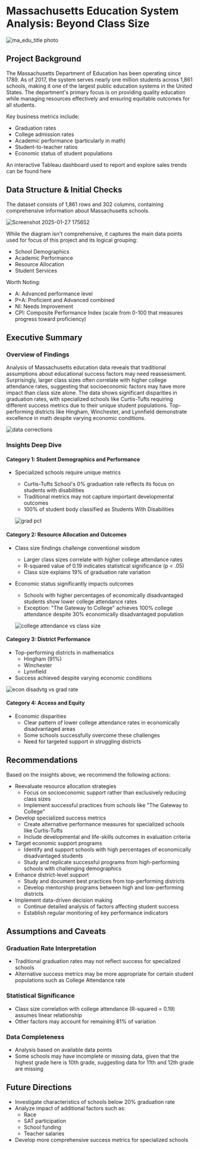 # Massachusetts Education System Analysis: Beyond Class Size
![ma_edu_title photo](https://github.com/user-attachments/assets/3e320740-884b-4645-b64f-43579014e5c8)

## Project Background
The Massachusetts Department of Education has been operating since 1789. As of 2017, the system serves nearly one million students across 1,861 schools, making it one of the largest public education systems in the United States. The department's primary focus is on providing quality education while managing resources effectively and ensuring equitable outcomes for all students.

Key business metrics include:
* Graduation rates
* College admission rates  
* Academic performance (particularly in math)
* Student-to-teacher ratios
* Economic status of student populations

An interactive Tableau dashboard used to report and explore sales trends can be found here


## Data Structure & Initial Checks
The dataset consists of 1,861 rows and 302 columns, containing comprehensive information about Massachusetts schools.

![Screenshot 2025-01-27 175652](https://github.com/user-attachments/assets/a0b3dd7f-fc51-4fd7-9a4c-de314e31846f)

While the diagram isn't comprehensive, it captures the main data points used for focus of this project and its logical grouping:
* School Demographics
* Academic Performance 
* Resource Allocation
* Student Services

Worth Noting:
* A: Advanced performance level
* P+A: Proficient and Advanced combined
* NI: Needs Improvement
* CPI: Composite Performance Index (scale from 0-100 that measures progress toward proficiency)

## Executive Summary 

### Overview of Findings
Analysis of Massachusetts education data reveals that traditional assumptions about educational success factors may need reassessment. Surprisingly, larger class sizes often correlate with higher college attendance rates, suggesting that socioeconomic factors may have more impact than class size alone. The data shows significant disparities in graduation rates, with specialized schools like Curtis-Tufts requiring different success metrics due to their unique student populations. Top-performing districts like Hingham, Winchester, and Lynnfield demonstrate excellence in math despite varying economic conditions.

![data corrections](https://github.com/user-attachments/assets/47217948-a451-43e7-9e18-4916e9cbd0f2)

### Insights Deep Dive

#### Category 1: Student Demographics and Performance
* Specialized schools require unique metrics
  * Curtis-Tufts School's 0% graduation rate reflects its focus on students with disabilities
  * Traditional metrics may not capture important developmental outcomes
  * 100% of student body classified as Students With Disabilities
    
   ![grad pct](https://github.com/user-attachments/assets/c18cb713-5b77-4bd4-92c9-482cc455ccff)

#### Category 2: Resource Allocation and Outcomes
* Class size findings challenge conventional wisdom
  * Larger class sizes correlate with higher college attendance rates
  * R-squared value of 0.19 indicates statistical significance (p < .05)
  * Class size explains 19% of graduation rate variation
* Economic status significantly impacts outcomes
  * Schools with higher percentages of economically disadvantaged students show lower college attendance rates
  * Exception: "The Gateway to College" achieves 100% college attendance despite 30% economically disadvantaged population

  ![college attendance vs class size](https://github.com/user-attachments/assets/4157f216-4e09-4b0c-9e08-b615f9dd0295)


#### Category 3: District Performance
* Top-performing districts in mathematics
  * Hingham (91%)
  * Winchester
  * Lynnfield 
* Success achieved despite varying economic conditions
  
![econ disadvtg vs grad rate](https://github.com/user-attachments/assets/87197c83-4d06-409e-ab49-1c394cfb212b)

#### Category 4: Access and Equity
* Economic disparities
  * Clear pattern of lower college attendance rates in economically disadvantaged areas
  * Some schools successfully overcome these challenges
  * Need for targeted support in struggling districts

## Recommendations
Based on the insights above, we recommend the following actions:

* Reevaluate resource allocation strategies
  * Focus on socioeconomic support rather than exclusively reducing class sizes
  * Implement successful practices from schools like "The Gateway to College"
* Develop specialized success metrics
  * Create alternative performance measures for specialized schools like Curtis-Tufts
  * Include developmental and life-skills outcomes in evaluation criteria
* Target economic support programs
  * Identify and support schools with high percentages of economically disadvantaged students
  * Study and replicate successful programs from high-performing schools with challenging demographics
* Enhance district-level support
  * Study and document best practices from top-performing districts
  * Develop mentorship programs between high and low-performing districts
* Implement data-driven decision making
  * Continue detailed analysis of factors affecting student success
  * Establish regular monitoring of key performance indicators

## Assumptions and Caveats

### Graduation Rate Interpretation
* Traditional graduation rates may not reflect success for specialized schools
* Alternative success metrics may be more appropriate for certain student populations such as College Attendance rate

### Statistical Significance
* Class size correlation with college attendance (R-squared = 0.19) assumes linear relationship
* Other factors may account for remaining 81% of variation

### Data Completeness
* Analysis based on available data points
* Some schools may have incomplete or missing data, given that the highest grade here is 10th grade, suggesting data for 11th and 12th grade are missing

## Future Directions
* Investigate characteristics of schools below 20% graduation rate
* Analyze impact of additional factors such as:
  * Race
  * SAT participation
  * School funding
  * Teacher salaries
* Develop more comprehensive success metrics for specialized schools
